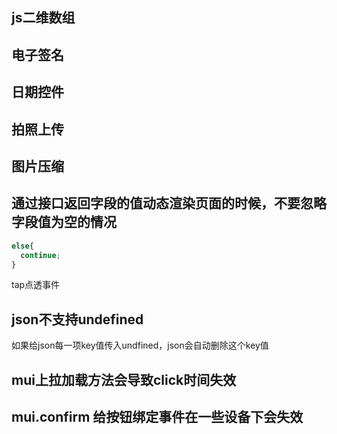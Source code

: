 ## js二维数组

## 电子签名

## 日期控件

## 拍照上传

## 图片压缩

## 通过接口返回字段的值动态渲染页面的时候，不要忽略字段值为空的情况
```js
else{
  continue;
}
```

tap点透事件


## json不支持undefined
如果给json每一项key值传入undfined，json会自动删除这个key值

## mui上拉加载方法会导致click时间失效

## mui.confirm 给按钮绑定事件在一些设备下会失效
